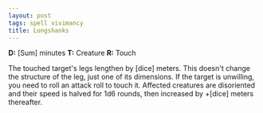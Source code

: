 ```yaml
---
layout: post
tags: spell vivimancy
title: Longshanks
---
```

<b>D:</b> [Sum] minutes <b>T:</b> Creature <b>R:</b> Touch

The touched target's legs lengthen by [dice] meters. This doesn't change the structure of the leg, just one of its dimensions. If the target is unwilling, you need to roll an attack roll to touch it. Affected creatures are disoriented and their speed is halved for 1d6 rounds, then increased by +[dice] meters thereafter. 
